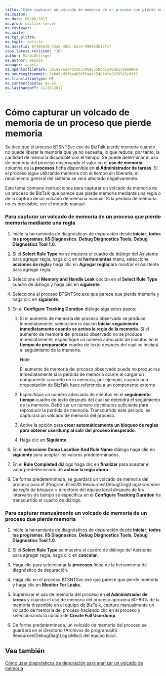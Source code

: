 ```yaml
---
title: "Cómo capturar un volcado de memoria de un proceso que pierde memoria | Documentos de Microsoft"
ms.custom: 
ms.date: 06/08/2017
ms.prod: biztalk-server
ms.reviewer: 
ms.suite: 
ms.tgt_pltfrm: 
ms.topic: article
ms.assetid: 67404919-33a6-40ac-b1c4-09841db12fcf
caps.latest.revision: "10"
author: MandiOhlinger
ms.author: mandia
manager: anneta
ms.openlocfilehash: 5e1e57a3c4d3c035069c550cdc540de1c88e8880
ms.sourcegitcommit: 5abd0ed3f9e4858ffaaec5481bfa8878595e95f7
ms.translationtype: MT
ms.contentlocale: es-ES
ms.lasthandoff: 11/28/2017
---
```

# <a name="how-to-capture-a-memory-dump-of-a-process-that-is-leaking-memory"></a>Cómo capturar un volcado de memoria de un proceso que pierde memoria
Se dice que el proceso BTSNTSvc.exe de BizTalk pierde memoria cuando no puede liberar la memoria que ya no necesita, lo que reduce, por tanto, la cantidad de memoria disponible con el tiempo. Se puede determinar el uso de memoria del proceso observando el valor en el **uso de memoria** columna de la **procesos** ficha disponible en **el Administrador de tareas**. Si el proceso sigue utilizando memoria con el tiempo sin liberarla, el rendimiento general del sistema se verá afectado negativamente.  
  
 Este tema contiene instrucciones para capturar un volcado de memoria de un proceso de BizTalk que parece que pierde memoria mediante una regla o de la captura de un volcado de memoria manual. Si la pérdida de memoria no es previsible, use el método manual.  
  
### <a name="to-capture-a-memory-dump-of-a-process-that-is-leaking-memory-by-using-a-rule"></a>Para capturar un volcado de memoria de un proceso que pierde memoria mediante una regla  
  
1.  Inicie la herramienta de diagnósticos de depuración desde **iniciar**, **todos los programas**, **IIS Diagnostics**, **Debug Diagnostics Tools**, **Debug Diagnostics Tool 1.0**.  
  
2.  Si el **Select Rule Type** no se muestra el cuadro de diálogo del Asistente para agregar regla, haga clic en el **herramientas** menú, seleccione **acciones de regla**y haga clic en **Agregar regla**para mostrar el Asistente para agregar regla.  
  
3.  Seleccione el **Memory and Handle Leak** opción en el **Select Rule Type** cuadro de diálogo y haga clic en **siguiente**.  
  
4.  Seleccione el proceso BTSNTSvc.exe que parece que pierde memoria y haga clic en **siguiente**.  
  
5.  En el **Configure Tracking Duration** diálogo siga estos pasos:  
  
    1.  Si el aumento de memoria del proceso observado se produce inmediatamente, seleccione la opción **Iniciar seguimiento inmediatamente cuando se activa la regla de la memoria**. Si el aumento de memoria del proceso observado no se produce inmediatamente, especifique un número adecuado de minutos en el **tiempo de preparación** cuadro de texto después del cual se iniciará el seguimiento de la memoria.  
  
        > [!NOTE]
        >  El aumento de memoria del proceso observado puede no producirse inmediatamente si la pérdida de memoria ocurre al cargar un componente concreto en la memoria, por ejemplo, cuando una orquestación de BizTalk hace referencia a un componente externo.  
  
    2.  Especifique un número adecuado de minutos en el **seguimiento tiempo** cuadro de texto después del cual se detendrá el seguimiento de la memoria. Debe ser un número de minutos suficiente para reproducir la pérdida de memoria. Transcurrido este período, se capturará un volcado de memoria del proceso.  
  
    3.  Active la opción para **crear automáticamente un bloqueo de reglas para obtener userdump al salir del proceso inesperado**.  
  
    4.  Haga clic en **Siguiente**.  
  
6.  En el **seleccione Dump Location And Rule Name** diálogo haga clic en **siguiente** para aceptar los valores predeterminados.  
  
7.  En el **Rule Completed** diálogo haga clic en **finalizar** para aceptar el valor predeterminado de **activar la regla ahora**.  
  
8.  De forma predeterminada, se guardará un volcado de memoria del proceso para el \Program Files\IIS Resources\DebugDiag\Logs\\<*nombre de regla de bloqueo* \> directorio del equipo local después de los intervalos de tiempo se especifica en el **Configure Tracking Duration** ha transcurrido el cuadro de diálogo.  
  
### <a name="to-manually-capture-a-memory-dump-of-a-process-that-is-leaking-memory"></a>Para capturar manualmente un volcado de memoria de un proceso que pierde memoria  
  
1.  Inicie la herramienta de diagnósticos de depuración desde **iniciar**, **todos los programas**, **IIS Diagnostics**, **Debug Diagnostics Tools**, **Debug Diagnostics Tool 1.0**.  
  
2.  Si el **Select Rule Type** se muestra el cuadro de diálogo del Asistente para agregar regla, haga clic en **cancelar**.  
  
3.  Haga clic para seleccionar la **procesos** ficha de la herramienta de diagnóstico de depuración.  
  
4.  Haga clic en el proceso BTSNTSvc.exe que parece que pierde memoria y haga clic en **Monitor For Leaks**.  
  
5.  Supervisar el uso de memoria del proceso en **el Administrador de tareas** y cuando el uso de memoria del proceso aproxima 60-80% de la memoria disponible en el equipo de BizTalk, capture manualmente un volcado de memoria del proceso haciendo clic en el proceso y seleccionando la opción de **Create Full Userdump**.  
  
6.  De forma predeterminada, un volcado de memoria del proceso se guardará en el directorio \Archivos de programa\IIS Resources\DebugDiag\Logs\Misc\ del equipo local.  
  
## <a name="see-also"></a>Vea también  
 [Cómo usar diagnósticos de depuración para analizar un volcado de memoria](../core/how-to-use-debug-diagnostics-to-analyze-a-memory-dump.md)